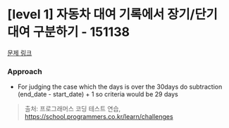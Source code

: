 # [level 1] 자동차 대여 기록에서 장기/단기 대여 구분하기 - 151138 

[문제 링크](https://school.programmers.co.kr/learn/courses/30/lessons/151138) 

### Approach
- For judging the case which the days is over the 30days do subtraction (end_date - start_date) + 1 so criteria would be 29 days

> 출처: 프로그래머스 코딩 테스트 연습, https://school.programmers.co.kr/learn/challenges
